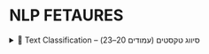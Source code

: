 # NLP FETAURES

<details>
<summary>📘 Text Classification – סיווג טקסטים (עמודים 20–23)</summary>

# 🧠 Text Classification – סיווג טקסטים

## מה זה סיווג טקסטים

סיווג טקסטים (Text Classification) הוא משימה מרכזית בתחום עיבוד שפה טבעית (NLP)  
במשימה זו מקצים לכל טקסט תגית אחת או יותר מתוך רשימת קטגוריות ידועה מראש

דוגמאות לקטגוריות נפוצות:
- חיובי / שלילי (Sentiment Analysis)
- ספאם / לא ספאם
- נושאים: ספורט, פוליטיקה, טכנולוגיה ועוד

## רכיבים עיקריים בתהליך

- **Labels / Categories** – הקבוצות האפשריות שהטקסט יכול להשתייך אליהן  
- **Features** – מאפיינים המופקים מהטקסט לצורך סיווג (כמו תדירות מילים או תכונות תחביריות)  
- **Model** – אלגוריתם לומד (כמו Naive Bayes, SVM או מודלים עמוקים) שמקבל את המאפיינים ומחזיר תחזית לסיווג

## ✨ Feature Extraction – הפקת מאפיינים מהטקסט

כדי שנוכל להשתמש בטקסט במודל למידת מכונה, עלינו להמיר אותו לייצוג מספרי  
נשתמש בטכניקות שונות ל־Feature Extraction

### טכניקות נפוצות:

- Tokenization – חלוקה למילים
- Bag of Words (BoW) – מונה כמה פעמים כל מילה מופיעה
- TF-IDF – מדגיש מילים נדירות יחסית למסמך
- POS Tagging – זיהוי חלקי דיבר
- NER – זיהוי ישויות

## 🧰 BoW – Bag of Words

BoW היא שיטה פשוטה שבה בונים אוסף של כל המילים הייחודיות מהמסמכים  
לאחר מכן יוצרים מטריצה בה כל שורה היא מסמך, וכל עמודה היא מילה מהאוסף  
התאים מציינים כמה פעמים מילה הופיעה במסמך

דוגמה:

- Document 1: "I love NLP"  
- Document 2: "NLP is fun"

Vocabulary: ["I", "love", "NLP", "is", "fun"]

|       | I | love | NLP | is | fun |
|-------|---|------|-----|----|-----|
| Doc1  | 1 | 1    | 1   | 0  | 0   |
| Doc2  | 0 | 0    | 1   | 1  | 1   |

📌 שיטה זו מתעלמת מסדר המילים ומתמקדת רק בספירה

## 🧠 TF-IDF – Term Frequency-Inverse Document Frequency

השיטה הזו משפרת את BoW על ידי הדגשת מילים נדירות  
היא כוללת 2 שלבים:

1. TF – תדירות המילה במסמך  
2. IDF – הופכיות תדירות המילה בכלל המסמכים  
3. TF * IDF – נותן ציון סופי למילה במסמך

דוגמה:

- Document 1: "I love NLP"  
- Document 2: "NLP is fun"

TF:
- NLP מופיעה פעם אחת מתוך 3 מילים בכל מסמך → TF = 1/3

IDF:
- NLP מופיעה בשני המסמכים → IDF = log(2/2) = 0  
- I מופיעה רק במסמך 1 → IDF = log(2/1) = 0.301

TF-IDF:
- NLP → 1/3 * 0 = 0  
- I → 1/3 * 0.301 ≈ 0.1003

|       | I      | love   | NLP | is     | fun    |
|-------|--------|--------|-----|--------|--------|
| Doc1  | 0.1003 | 0.1003 | 0   | 0      | 0      |
| Doc2  | 0      | 0      | 0   | 0.1003 | 0.1003 |

</details>
